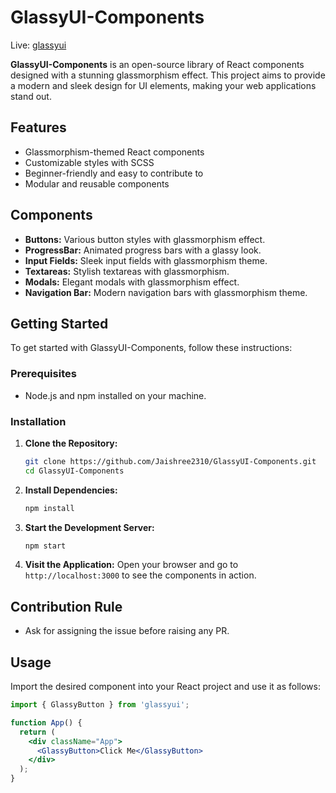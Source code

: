 # GlassyUI-Components 
Live: [glassyui](https://glassyui.vercel.app/)

**GlassyUI-Components** is an open-source library of React components designed with a stunning glassmorphism effect. This project aims to provide a modern and sleek design for UI elements, making your web applications stand out.

## Features

- Glassmorphism-themed React components
- Customizable styles with SCSS
- Beginner-friendly and easy to contribute to
- Modular and reusable components

## Components

- **Buttons:** Various button styles with glassmorphism effect.
- **ProgressBar:** Animated progress bars with a glassy look.
- **Input Fields:** Sleek input fields with glassmorphism theme.
- **Textareas:** Stylish textareas with glassmorphism.
- **Modals:** Elegant modals with glassmorphism effect.
- **Navigation Bar:** Modern navigation bars with glassmorphism theme.

## Getting Started

To get started with GlassyUI-Components, follow these instructions:

### Prerequisites

- Node.js and npm installed on your machine.

### Installation

1. **Clone the Repository:**

    ```bash
    git clone https://github.com/Jaishree2310/GlassyUI-Components.git
    cd GlassyUI-Components
    ```

2. **Install Dependencies:**

    ```bash
    npm install
    ```

3. **Start the Development Server:**

    ```bash
    npm start
    ```

4. **Visit the Application:**
    Open your browser and go to `http://localhost:3000` to see the components in action.

## Contribution Rule
   - Ask for assigning the issue before raising any PR. 

## Usage

Import the desired component into your React project and use it as follows:

```jsx
import { GlassyButton } from 'glassyui';

function App() {
  return (
    <div className="App">
      <GlassyButton>Click Me</GlassyButton>
    </div>
  );
}
